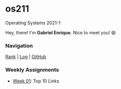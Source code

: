 # os211
Operating Systems 2021-1

Hey, there! I'm **Gabriel Enrique**. Nice to meet you! 😄

### Navigation
[Rank](https://raw.githubusercontent.com/gabriel-enrique/os211/master/TXT/myrank.txt) | [Log](https://raw.githubusercontent.com/gabriel-enrique/os211/master/TXT/mylog.txt) | [GitHub](https://github.com/gabriel-enrique/os211)

### Weekly Assignments
- [Week 01](https://gabriel-enrique.github.io/os211/W01/): Top 10 Links

